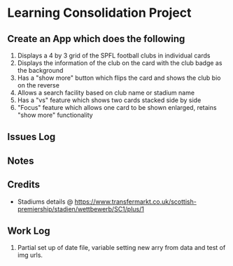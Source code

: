 # Learning Consolidation Project

## Create an App which does the following
  1. Displays a 4 by 3 grid of the SPFL football clubs in individual cards
  2. Displays the information of the club on the card with the club badge as the background
  3. Has a "show more" button which flips the card and shows the club bio on the reverse
  4. Allows a search facility based on club name or stadium name
  5. Has a "vs" feature which shows two cards stacked side by side
  6. "Focus" feature which allows one card to be shown enlarged, retains "show more" functionality

## Issues Log

## Notes

## Credits
- Stadiums details @ https://www.transfermarkt.co.uk/scottish-premiership/stadien/wettbewerb/SC1/plus/1

## Work Log
1. Partial set up of date file, variable setting new arry from data and test of img urls.
